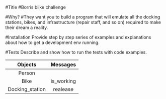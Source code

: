 #Title
#Borris biike challenge


#Why?
#They want you to build a program that will emulate all the docking stations, bikes, and infrastructure (repair staff, and so on) required to make their dream a reality.

#Installation
Provide step by step series of examples and explanations about how to get a development env running.

#Tests
Describe and show how to run the tests with code examples.

| Objects | Messages | 
| :---: | :---: | 
| Person |
| Bike | is_working | 
| Docking_station | realease |